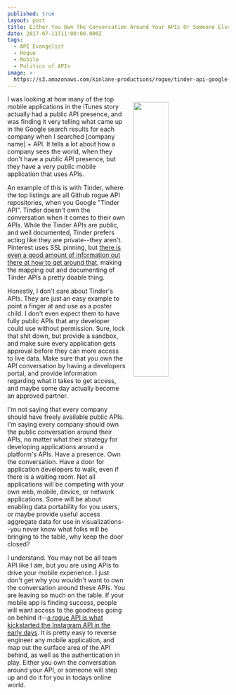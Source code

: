 ```yaml
---
published: true
layout: post
title: Either You Own The Conversation Around Your APIs Or Someone Else Will
date: 2017-07-11T11:00:00.000Z
tags:
  - API Evangelist
  - Rogue
  - Mobile
  - Politics of APIs
image: >-
  https://s3.amazonaws.com/kinlane-productions/rogue/tinder-api-google-search.png
---
```

<p><img src="https://s3.amazonaws.com/kinlane-productions/rogue/tinder-api-google-search.png" align="right" width="40%" style="padding: 15px;" /></p>I was looking at how many of the top mobile applications in the iTunes story actually had a public API presence, and was finding it very telling what came up in the Google search results for each company when I searched [company name] + API. It tells a lot about how a company sees the world, when they don't have a public API presence, but they have a very public mobile application that uses APIs. 

An example of this is with Tinder, where the top listings are all Github rogue API repositories, when you Google "Tinder API". Tinder doesn't own the conversation when it comes to their own APIs. While the Tinder APIs are public, and well documented, Tinder prefers acting like they are private--they aren't. Pinterest uses SSL pinning, but [there is even a good amount of information out there at how to get around that](https://ritcsec.wordpress.com/2016/12/11/bypassing-certificate-pinning-on-tinder/), making the mapping out and documenting of Tinder APIs a pretty doable thing.

Honestly, I don't care about Tinder's APIs. They are just an easy example to point a finger at and use as a poster child. I don't even expect them to have fully public APIs that any developer could use without permission. Sure, lock that shit down, but provide a sandbox, and make sure every application gets approval before they can more access to live data. Make sure that you own the API conversation by having a developers portal, and provide information regarding what it takes to get access, and maybe some day actually become an approved partner.

I'm not saying that every company should have freely available public APIs. I'm saying every company should own the public conversation around their APIs, no matter what their strategy for developing applications around a platform's APIs. Have a presence. Own the conversation. Have a door for application developers to walk, even if there is a waiting room. Not all applications will be competing with your own web, mobile, device, or network applications. Some will be about enabling data portability for you users, or maybe provide useful access aggregate data for use in visualizations--you never know what folks will be bringing to the table, why keep the door closed?

I understand. You may not be all team API like I am, but you are using APIs to drive your mobile experience. I just don't get why you wouldn't want to own the conversation around these APIs. You are leaving so much on the table. If your mobile app is finding success, people will want access to the goodness going on behind it--[a rogue API is what kickstarted the Instagram API in the early days](http://apievangelist.com/2011/02/08/instagram-launches-api/). It is pretty easy to reverse engineer any mobile application, and map out the surface area of the API behind, as well as the authentication in play. Either you own the conversation around your API, or someone will step up and do it for you in todays online world.